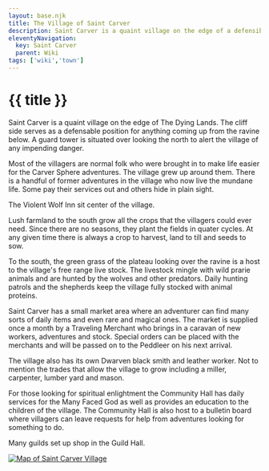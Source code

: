 ```yaml
---
layout: base.njk
title: The Village of Saint Carver
description: Saint Carver is a quaint village on the edge of a defensible cliffside overlooking the dying land below.
eleventyNavigation:
  key: Saint Carver
  parent: Wiki
tags: ['wiki','town']    
---
```


# {{ title }}

Saint Carver is a quaint village on the edge of The Dying Lands.  The cliff side serves as a defensable position for anything coming up from the ravine below.  A guard tower is situated over looking the north to alert the village of any impending danger.

Most of the villagers are normal folk who were brought in to make life easier for the Carver Sphere adventures.  The village grew up around them.  There is a handful of former adventures in the village who now live the mundane life.  Some pay their services out and others hide in plain sight.

The Violent Wolf Inn sit center of the village.

Lush farmland to the south grow all the crops that the villagers could ever need.  Since there are no seasons, they plant the fields in quater cycles.  At any given time there is always a crop to harvest, land to till and seeds to sow.

To the south, the green grass of the plateau looking over the ravine is a host to the village's free range live stock.  The livestock mingle with wild prarie animals and are hunted by the wolves and other predators.  Daily hunting patrols and the shepherds keep the village fully stocked with animal proteins.

Saint Carver has a small market area where an adventurer can find many sorts of daily items and even rare and magical ones.  The market is supplied once a month by a Traveling Merchant who brings in a caravan of new workers, adventures and stock.  Special orders can be placed with the merchants and will be passed on to the Peddleer on his next arrival.  

The village also has its own Dwarven black smith and leather worker. Not to mention the trades that allow the village to grow including a miller, carpenter, lumber yard and mason.

For those looking for spiritual enlightment the Community Hall has daily services for the Many Faced God as well as provides an education to the children of the village. The Community Hall is also host to a bulletin board where villagers can leave requests for help from adventures looking for something to do.

Many guilds set up shop in the Guild Hall.

[![Map of Saint Carver Village](../../images/map-saint-carver.jpg)](../../images/map-saint-carver.jpg)
